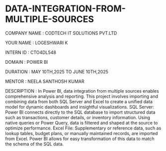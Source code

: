 # DATA-INTEGRATION-FROM-MULTIPLE-SOURCES

COMPANY NAME : CODTECH IT SOLUTIONS PVT.LTD

YOUR NAME : LOGESHWARI K

INTERN ID : CTO4DL548

DOMAIN : POWER BI

DURATION : MAY 10TH,2025 TO JUNE 10TH,2025

MENTOR : NEELA SANTHOSH KUMAR

DESCRIPTION  : In Power BI, data integration from multiple sources enables comprehensive analysis and reporting. 
This project involves importing and combining data from both SQL Server and Excel to create a unified data model for dynamic dashboards and insightful visualizations.
SQL Server: Power BI connects directly to the SQL database to import structured data such as transactions, customer details, or inventory information.
Using native queries or Power Query, data is filtered and shaped at the source to optimize performance.
Excel File: Supplementary or reference data, such as lookup tables, budget plans, or manually maintained records, are imported from Excel.
Power BI allows for easy transformation of this data to match the schema of the SQL data.
